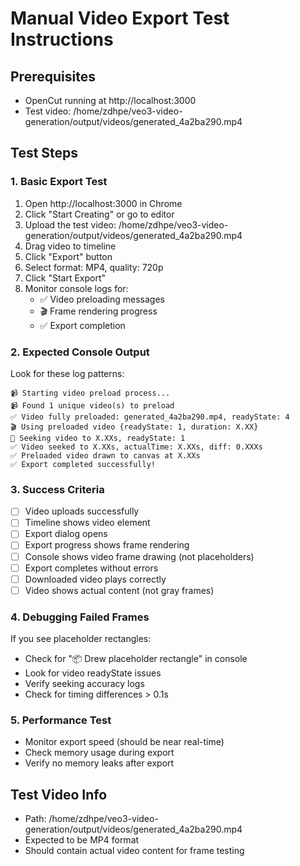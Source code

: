 
# Manual Video Export Test Instructions

## Prerequisites
- OpenCut running at http://localhost:3000
- Test video: /home/zdhpe/veo3-video-generation/output/videos/generated_4a2ba290.mp4

## Test Steps

### 1. Basic Export Test
1. Open http://localhost:3000 in Chrome
2. Click "Start Creating" or go to editor
3. Upload the test video: /home/zdhpe/veo3-video-generation/output/videos/generated_4a2ba290.mp4
4. Drag video to timeline
5. Click "Export" button
6. Select format: MP4, quality: 720p
7. Click "Start Export"
8. Monitor console logs for:
   - ✅ Video preloading messages
   - 🎬 Frame rendering progress
   - ✅ Export completion

### 2. Expected Console Output
Look for these log patterns:
```
📹 Starting video preload process...
📹 Found 1 unique video(s) to preload
✅ Video fully preloaded: generated_4a2ba290.mp4, readyState: 4
🎬 Using preloaded video {readyState: 1, duration: X.XX}
🎯 Seeking video to X.XXs, readyState: 1
✅ Video seeked to X.XXs, actualTime: X.XXs, diff: 0.XXXs
✅ Preloaded video drawn to canvas at X.XXs
✅ Export completed successfully!
```

### 3. Success Criteria
- [ ] Video uploads successfully
- [ ] Timeline shows video element
- [ ] Export dialog opens
- [ ] Export progress shows frame rendering
- [ ] Console shows video frame drawing (not placeholders)
- [ ] Export completes without errors
- [ ] Downloaded video plays correctly
- [ ] Video shows actual content (not gray frames)

### 4. Debugging Failed Frames
If you see placeholder rectangles:
- Check for "📦 Drew placeholder rectangle" in console
- Look for video readyState issues
- Verify seeking accuracy logs
- Check for timing differences > 0.1s

### 5. Performance Test
- Monitor export speed (should be near real-time)
- Check memory usage during export
- Verify no memory leaks after export

## Test Video Info
- Path: /home/zdhpe/veo3-video-generation/output/videos/generated_4a2ba290.mp4
- Expected to be MP4 format
- Should contain actual video content for frame testing
